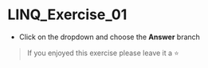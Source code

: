 # LINQ_Exercise_01

- Click on the dropdown and choose the **Answer** branch
> If you enjoyed this exercise please leave it a ⭐
